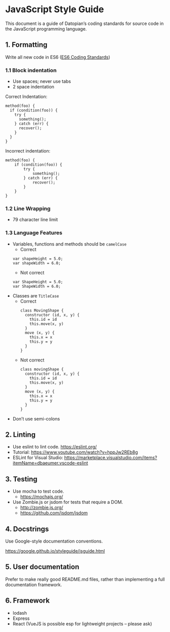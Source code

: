 # JavaScript Style Guide

This document is a guide of Datopian’s coding standards for source code in the JavaScript programming language.

## 1. Formatting
    
Write all new code in ES6 ([ES6 Coding Standards])

### 1.1 Block indentation

* Use spaces; never use tabs
* 2 space indentation

Correct Indentation:

```
method(foo) {
  if (condition(foo)) {
    try {
      something();
    } catch (err) {
      recover();
    }
  }
}
```

Incorrect indentation:

```
method(foo) {
    if (condition(foo)) {
        try {
            something();
        } catch (err) {
            recover();
        }
    }
}
```

### 1.2 Line Wrapping

* 79 character line limit

### 1.3 Language Features

* Variables, functions and methods should be ```camelCase```
    * Correct
    ```
    var shapeHeight = 5.0;
    var shapeWidth = 6.0; 
    ```
    * Not correct
    ```
    var ShapeHeight = 5.0;
    var ShapeWidth = 6.0; 
    ```
* Classes are ```TitleCase```
    * Correct
        ```
        class MovingShape {
          constructor (id, x, y) {
            this.id = id
            this.move(x, y)
          }
          move (x, y) {
            this.x = x
            this.y = y
          }
        }
        ```
    * Not correct
        ```
        class movingShape {
          constructor (id, x, y) {
            this.id = id
            this.move(x, y)
          }
          move (x, y) {
            this.x = x
            this.y = y
          }
        }
        ```
* Don’t use semi-colons

[ES6 Coding Standards]:http://es6-features.org/#Constants

## 2. Linting

* Use eslint to lint code. https://eslint.org/
* Tutorial: https://www.youtube.com/watch?v=hppJw2REb8g
* ESLint for Visual Studio: https://marketplace.visualstudio.com/items?itemName=dbaeumer.vscode-eslint

## 3. Testing

* Use mocha to test code.
    * https://mochajs.org/
* Use Zombie.js or jsdom for tests that require a DOM.
    * http://zombie.js.org/
    * https://github.com/jsdom/jsdom

## 4.  Docstrings

Use Google-style documentation conventions.

https://google.github.io/styleguide/jsguide.html

## 5. User documentation

Prefer to make really good README.md files, rather than implementing a full documentation framework.

## 6. Framework

* lodash
* Express
* React (VueJS is possible esp for lightweight projects – please ask)
